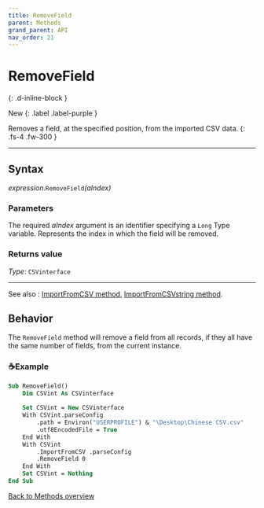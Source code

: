 ```yaml
---
title: RemoveField
parent: Methods
grand_parent: API
nav_order: 21
---
```


# RemoveField
{: .d-inline-block }

New
{: .label .label-purple }

Removes a field, at the specified position, from the imported CSV data.
{: .fs-4 .fw-300 }

---

## Syntax

*expression*.`RemoveField`*(aIndex)*

### Parameters

The required *aIndex* argument is an identifier specifying a `Long` Type variable.  Represents the index in which the field will be removed.

### Returns value

*Type*: `CSVinterface`

---

See also
: [ImportFromCSV method](https://ws-garcia.github.io/VBA-CSV-interface/api/methods/importfromcsv.html), [ImportFromCSVstring method](https://ws-garcia.github.io/VBA-CSV-interface/api/methods/importfromcsvstring.html).

## Behavior

The `RemoveField` method will remove a field from all records, if they all have the same number of fields, from the current instance.

### ☕Example

```vb
Sub RemoveField()
    Dim CSVint As CSVinterface
    
    Set CSVint = New CSVinterface
    With CSVint.parseConfig
        .path = Environ("USERPROFILE") & "\Desktop\Chinese CSV.csv"
        .utf8EncodedFile = True                                         'The file is UTF-8 encoded
    End With
    With CSVint
        .ImportFromCSV .parseConfig
        .RemoveField 0                                                  'Remove the first field from all records"
    End With
    Set CSVint = Nothing
End Sub
```

[Back to Methods overview](https://ws-garcia.github.io/VBA-CSV-interface/api/methods/)